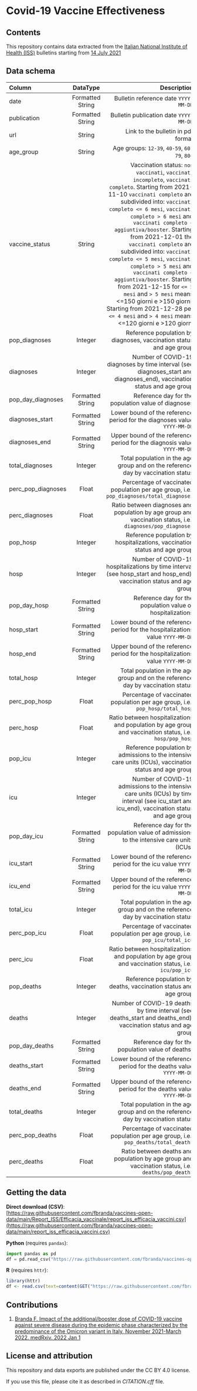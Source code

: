 # Covid-19 Vaccine Effectiveness

## Contents

This repository contains data extracted from the [Italian National Institute of Health (ISS)](https://www.iss.it/en/sorveglianze-covid-19) bulletins starting from [14 July 2021](https://www.epicentro.iss.it/coronavirus/bollettino/Bollettino-sorveglianza-integrata-COVID-19_14-luglio-2021.pdf)


## Data schema

| Column      | DataType | Description     |
| :---        |    :----:   |          ---: |
| date      | Formatted String       | Bulletin reference date `YYYY-MM-DD`   |
| publication   | Formatted String        | Bulletin publication date `YYYY-MM-DD`    |
| url | String | Link to the bulletin in pdf format |
| age_group | String | Age groups: `12-39`, `40-59`, `60-79`, `80+` |
| vaccine_status | String | Vaccination status: `non vaccinati`, `vaccinati incompleto`, `vaccinati completo`. Starting from 2021-11-10 `vaccinati completo` are subdivided into: `vaccinati completo <= 6 mesi`, `vaccinati completo > 6 mesi` and `vaccinati completo + aggiuntiva/booster`. Starting from 2021-12-01 the `vaccinati completo` are subdivided into: `vaccinati completo <= 5 mesi`, `vaccinati completo > 5 mesi` and `vaccinati completo + aggiuntiva/booster`. Starting from 2021-12-15 for `<= 5 mesi` and `> 5 mesi` means <=150 giorni e >150 giorni. Starting from 2021-12-28 per `<= 4 mesi` and `> 4 mesi` means <=120 giorni e >120 giorni |
| pop_diagnoses | Integer | Reference population by diagnoses, vaccination status and age group |
| diagnoses | Integer | Number of COVID-19 diagnoses by time interval (see diagnoses_start and diagnoses_end), vaccination status and age group |
| pop_day_diagnoses | Formatted String | Reference day for the population value of diagnoses |
| diagnoses_start | Formatted String | Lower bound of the reference period for the diagnoses value `YYYY-MM-DD` |
| diagnoses_end | Formatted String | Upper bound of the reference period for the diagnosis value `YYYY-MM-DD` |
| total_diagnoses | Integer | Total population in the age group and on the reference day by vaccination status |
| perc_pop_diagnoses | Float | Percentage of vaccinated population per age group, i.e., `pop_diagnoses/total_diagnoses` |
| perc_diagnoses | Float | Ratio between diagnoses and population by age group and vaccination status, i.e., `diagnoses/pop_diagnoses` |
| pop_hosp | Integer | Reference population by hospitalizations, vaccination status and age group |
| hosp | Integer | Number of COVID-19 hospitalizations by time interval (see hosp_start and hosp_end), vaccination status and age group |
| pop_day_hosp | Formatted String | Reference day for the population value of hospitalizations |
| hosp_start | Formatted String | Lower bound of the reference period for the hospitalizations value `YYYY-MM-DD` |
| hosp_end | Formatted String | Upper bound of the reference period for the hospitalizations value `YYYY-MM-DD` |
| total_hosp | Integer | Total population in the age group and on the reference day by vaccination status |
| perc_pop_hosp | Float | Percentage of vaccinated population per age group, i.e., `pop_hosp/total_hosp`|
| perc_hosp | Float | Ratio between hospitalizations and population by age group and vaccination status, i.e., `hosp/pop_hosp` |
| pop_icu | Integer | Reference population by admissions to the intensive care units (ICUs), vaccination status and age group |
| icu | Integer | Number of COVID-19 admissions to the intensive care units (ICUs)  by time interval (see icu_start and icu_end), vaccination status and age group |
| pop_day_icu | Formatted String | Reference day for the population value of admissions to the intensive care units (ICUs) |
| icu_start | Formatted String | Lower bound of the reference period for the icu value `YYYY-MM-DD` |
| icu_end | Formatted String | Upper bound of the reference period for the icu value `YYYY-MM-DD` |
| total_icu | Integer | Total population in the age group and on the reference day by vaccination status |
| perc_pop_icu | Float | Percentage of vaccinated population per age group, i.e., `pop_icu/total_icu` |
| perc_icu | Float | Ratio between hospitalizations and population by age group and vaccination status, i.e., `icu/pop_icu` |
| pop_deaths | Integer | Reference population by deaths, vaccination status and age group |
| deaths | Integer | Number of COVID-19 deaths by time interval (see deaths_start and deaths_end), vaccination status and age group |
| pop_day_deaths | Formatted String | Reference day for the population value of deaths) |
| deaths_start | Formatted String | Lower bound of the reference period for the deaths value `YYYY-MM-DD` |
| deaths_end | Formatted String | Upper bound of the reference period for the deaths value `YYYY-MM-DD` |
| total_deaths | Integer | Total population in the age group and on the reference day by vaccination status |
| perc_pop_deaths | Float | Percentage of vaccinated population per age group, i.e., `pop_deaths/total_deaths` |
| perc_deaths | Float | Ratio between deaths and population by age group and vaccination status, i.e., `deaths/pop_deaths` |


## Getting the data

**Direct download (CSV)**: [https://raw.githubusercontent.com/fbranda/vaccines-open-data/main/Report_ISS/Efficacia_vaccinale/report_iss_efficacia_vaccini.csv](https://raw.githubusercontent.com/fbranda/vaccines-open-data/main/report_iss_efficacia_vaccini.csv)  

**Python** (requires `pandas`):
```python
import pandas as pd
df = pd.read_csv("https://raw.githubusercontent.com/fbranda/vaccines-open-data/main/report_iss_efficacia_vaccini.csv")
```

**R** (requires `httr`):
```r
library(httr)
df <- read.csv(text=content(GET("https://raw.githubusercontent.com/fbranda/vaccines-open-data/main/report_iss_efficacia_vaccini.csv")))
```

## Contributions

1. [Branda F. Impact of the additional/booster dose of COVID-19 vaccine against severe disease during the epidemic phase characterized by the predominance of the Omicron variant in Italy, November 2021-March 2022. medRxiv. 2022 Jan 1](https://www.medrxiv.org/content/10.1101/2022.04.21.22273567v3)


## License and attribution

This repository and data exports are published under the CC BY 4.0 license.

If you use this file, please cite it as described in *CITATION.cff* file.



